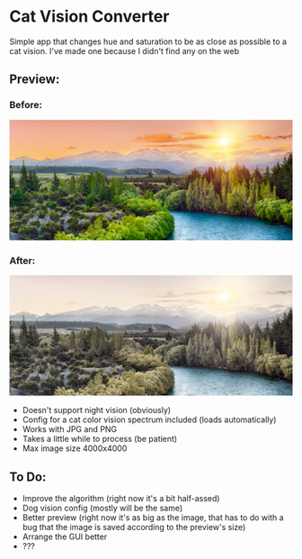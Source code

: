 # Cat Vision Converter



Simple app that changes hue and saturation to be as close as possible to a cat vision. I've made one because I didn't find any on the web

## Preview:
### Before:
![Before](https://github.com/kubus765/cat_vision/blob/main/image1.jpg?raw=true)
### After:
![After](https://github.com/kubus765/cat_vision/blob/main/image2.png?raw=true)

- Doesn't support night vision (obviously)
- Config for a cat color vision spectrum included (loads automatically)
- Works with JPG and PNG
- Takes a little while to process (be patient)
- Max image size 4000x4000


## To Do:

- Improve the algorithm (right now it's a bit half-assed)
- Dog vision config (mostly will be the same)
- Better preview (right now it's as big as the image, that has to do with a bug that the image is saved according to the preview's size)
- Arrange the GUI better
- ???
